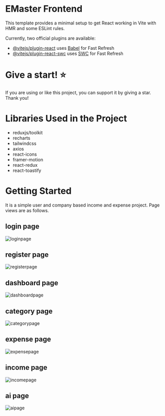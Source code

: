 
# EMaster Frontend

This template provides a minimal setup to get React working in Vite with HMR and some ESLint rules.

Currently, two official plugins are available:

- [@vitejs/plugin-react](https://github.com/vitejs/vite-plugin-react/blob/main/packages/plugin-react/README.md) uses [Babel](https://babeljs.io/) for Fast Refresh
- [@vitejs/plugin-react-swc](https://github.com/vitejs/vite-plugin-react-swc) uses [SWC](https://swc.rs/) for Fast Refresh

# Give a start! ⭐
If you are using or like this project, you can support it by giving a star. Thank you!

# Libraries Used in the Project

- reduxjs/toolkit
- recharts
- tailwindcss
- axios
- react-icons
- framer-motion
- react-redux
- react-toastify

# Getting Started

It is a simple user and company based income and expense project. Page views are as follows.

## login page
![loginpage](https://github.com/emrebayrakk/EMaster-Frontend/blob/main/public/login.PNG)

## register page
![registerpage](https://github.com/emrebayrakk/EMaster-Frontend/blob/main/public/register.PNG)

## dashboard page
![dashboardpage](https://github.com/emrebayrakk/EMaster-Frontend/blob/main/public/dashboard.PNG)

## category page
![categorypage](https://github.com/emrebayrakk/EMaster-Frontend/blob/main/public/category.PNG)

## expense page
![expensepage](https://github.com/emrebayrakk/EMaster-Frontend/blob/main/public/expense.png)

## income page
![incomepage](https://github.com/emrebayrakk/EMaster-Frontend/blob/main/public/income.png)

## ai page
![aipage](https://github.com/emrebayrakk/EMaster-Frontend/blob/main/public/ai.PNG)

